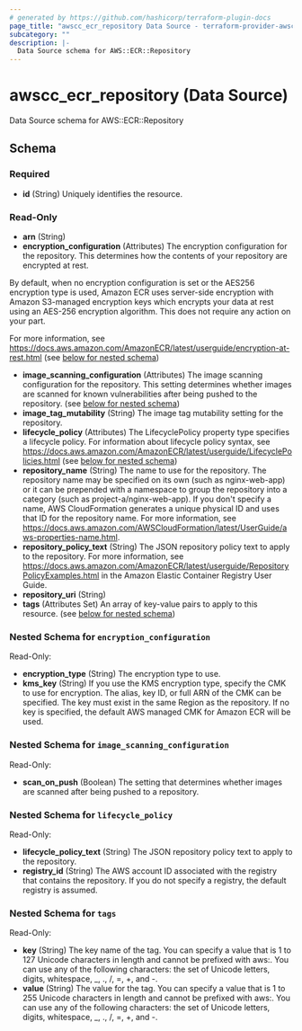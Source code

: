 ```yaml
---
# generated by https://github.com/hashicorp/terraform-plugin-docs
page_title: "awscc_ecr_repository Data Source - terraform-provider-awscc"
subcategory: ""
description: |-
  Data Source schema for AWS::ECR::Repository
---
```


# awscc_ecr_repository (Data Source)

Data Source schema for AWS::ECR::Repository



<!-- schema generated by tfplugindocs -->
## Schema

### Required

- **id** (String) Uniquely identifies the resource.

### Read-Only

- **arn** (String)
- **encryption_configuration** (Attributes) The encryption configuration for the repository. This determines how the contents of your repository are encrypted at rest.

By default, when no encryption configuration is set or the AES256 encryption type is used, Amazon ECR uses server-side encryption with Amazon S3-managed encryption keys which encrypts your data at rest using an AES-256 encryption algorithm. This does not require any action on your part.

For more information, see https://docs.aws.amazon.com/AmazonECR/latest/userguide/encryption-at-rest.html (see [below for nested schema](#nestedatt--encryption_configuration))
- **image_scanning_configuration** (Attributes) The image scanning configuration for the repository. This setting determines whether images are scanned for known vulnerabilities after being pushed to the repository. (see [below for nested schema](#nestedatt--image_scanning_configuration))
- **image_tag_mutability** (String) The image tag mutability setting for the repository.
- **lifecycle_policy** (Attributes) The LifecyclePolicy property type specifies a lifecycle policy. For information about lifecycle policy syntax, see https://docs.aws.amazon.com/AmazonECR/latest/userguide/LifecyclePolicies.html (see [below for nested schema](#nestedatt--lifecycle_policy))
- **repository_name** (String) The name to use for the repository. The repository name may be specified on its own (such as nginx-web-app) or it can be prepended with a namespace to group the repository into a category (such as project-a/nginx-web-app). If you don't specify a name, AWS CloudFormation generates a unique physical ID and uses that ID for the repository name. For more information, see https://docs.aws.amazon.com/AWSCloudFormation/latest/UserGuide/aws-properties-name.html.
- **repository_policy_text** (String) The JSON repository policy text to apply to the repository. For more information, see https://docs.aws.amazon.com/AmazonECR/latest/userguide/RepositoryPolicyExamples.html in the Amazon Elastic Container Registry User Guide.
- **repository_uri** (String)
- **tags** (Attributes Set) An array of key-value pairs to apply to this resource. (see [below for nested schema](#nestedatt--tags))

<a id="nestedatt--encryption_configuration"></a>
### Nested Schema for `encryption_configuration`

Read-Only:

- **encryption_type** (String) The encryption type to use.
- **kms_key** (String) If you use the KMS encryption type, specify the CMK to use for encryption. The alias, key ID, or full ARN of the CMK can be specified. The key must exist in the same Region as the repository. If no key is specified, the default AWS managed CMK for Amazon ECR will be used.


<a id="nestedatt--image_scanning_configuration"></a>
### Nested Schema for `image_scanning_configuration`

Read-Only:

- **scan_on_push** (Boolean) The setting that determines whether images are scanned after being pushed to a repository.


<a id="nestedatt--lifecycle_policy"></a>
### Nested Schema for `lifecycle_policy`

Read-Only:

- **lifecycle_policy_text** (String) The JSON repository policy text to apply to the repository.
- **registry_id** (String) The AWS account ID associated with the registry that contains the repository. If you do not specify a registry, the default registry is assumed.


<a id="nestedatt--tags"></a>
### Nested Schema for `tags`

Read-Only:

- **key** (String) The key name of the tag. You can specify a value that is 1 to 127 Unicode characters in length and cannot be prefixed with aws:. You can use any of the following characters: the set of Unicode letters, digits, whitespace, _, ., /, =, +, and -.
- **value** (String) The value for the tag. You can specify a value that is 1 to 255 Unicode characters in length and cannot be prefixed with aws:. You can use any of the following characters: the set of Unicode letters, digits, whitespace, _, ., /, =, +, and -.


